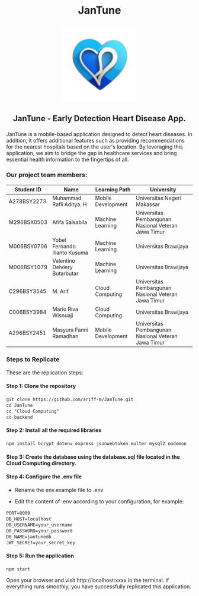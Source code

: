 # <p align="center">JanTune</p>

<p align="center">
  <img width="200" src="https://github.com/ariff-m/JanTune/blob/main/asset/JanTune.png" alt="JanTune">
</p>

## <p align="center">JanTune - Early Detection Heart Disease App.</p>

JanTune is a mobile-based application designed to detect heart diseases. In addition, it offers additional features such as providing recommendations for the nearest hospitals based on the user's location. By leveraging this application, we aim to bridge the gap in healthcare services and bring essential health information to the fingertips of all.

### Our project team members:
|Student ID|Name|Learning Path|University|
|-----|-----|-----|-----|
|A278BSY2273|Muhammad Rafli Aditya. H|Mobile Development|Universitas Negeri Makassar|
|M296BSX0503|Afifa Salsabila|Machine Learning|Universitas Pembangunan Nasional Veteran Jawa Timur|
|M006BSY0706|Yobel Fernando Ilianto Kusuma|Machine Learning|Universitas Brawijaya|
|M006BSY1079|Valentino Delviery Butarbutar|Machine Learning|Universitas Brawijaya|
|C296BSY3545|M. Arif|Cloud Computing|Universitas Pembangunan Nasional Veteran Jawa Timur|
|C006BSY3984|Mario Riva Wisnuaji|Cloud Computing|Universitas Brawijaya|
|A296BSY2451|Masyura Fanni Ramadhan|Mobile Development|Universitas Pembangunan Nasional Veteran Jawa Timur|

### Steps to Replicate

These are the replication steps:

#### Step 1: Clone the repository

```
git clone https://github.com/ariff-m/JanTune.git
cd JanTune
cd "Cloud Computing"
cd backend
```

#### Step 2: Install all the required libraries

```
npm install bcrypt dotenv express jsonwebtoken multer mysql2 nodemon
```

#### Step 3: Create the database using the database.sql file located in the Cloud Computing directory.

#### Step 4: Configure the .env file

- Rename the env.example file to .env

- Edit the content of .env according to your configuration, for example:

```
PORT=8000
DB_HOST=localhost
DB_USERNAME=your_username
DB_PASSWORD=your_password
DB_NAME=jantunedb
JWT_SECRET=your_secret_key
```

#### Step 5: Run the application

```
npm start
```

Open your browser and visit http://localhost:xxxx in the terminal. If everything runs smoothly, you have successfully replicated this application.
